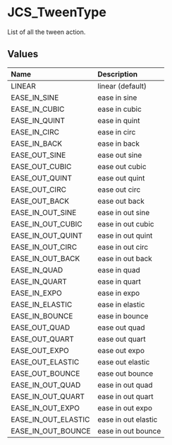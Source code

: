 # JCS_TweenType

List of all the tween action.

## Values

| Name                | Description         |
|:--------------------|:--------------------|
| LINEAR              | linear (default)    |
| EASE_IN_SINE        | ease in sine        |
| EASE_IN_CUBIC       | ease in cubic       |
| EASE_IN_QUINT       | ease in quint       |
| EASE_IN_CIRC        | ease in circ        |
| EASE_IN_BACK        | ease in back        |
| EASE_OUT_SINE       | ease out sine       |
| EASE_OUT_CUBIC      | ease out cubic      |
| EASE_OUT_QUINT      | ease out quint      |
| EASE_OUT_CIRC       | ease out circ       |
| EASE_OUT_BACK       | ease out back       |
| EASE_IN_OUT_SINE    | ease in out sine    |
| EASE_IN_OUT_CUBIC   | ease in out cubic   |
| EASE_IN_OUT_QUINT   | ease in out quint   |
| EASE_IN_OUT_CIRC    | ease in out circ    |
| EASE_IN_OUT_BACK    | ease in out back    |
| EASE_IN_QUAD        | ease in quad        |
| EASE_IN_QUART       | ease in quart       |
| EASE_IN_EXPO        | ease in expo        |
| EASE_IN_ELASTIC     | ease in elastic     |
| EASE_IN_BOUNCE      | ease in bounce      |
| EASE_OUT_QUAD       | ease out quad       |
| EASE_OUT_QUART      | ease out quart      |
| EASE_OUT_EXPO       | ease out expo       |
| EASE_OUT_ELASTIC    | ease out elastic    |
| EASE_OUT_BOUNCE     | ease out bounce     |
| EASE_IN_OUT_QUAD    | ease in out quad    |
| EASE_IN_OUT_QUART   | ease in out quart   |
| EASE_IN_OUT_EXPO    | ease in out expo    |
| EASE_IN_OUT_ELASTIC | ease in out elastic |
| EASE_IN_OUT_BOUNCE  | ease in out bounce  |
